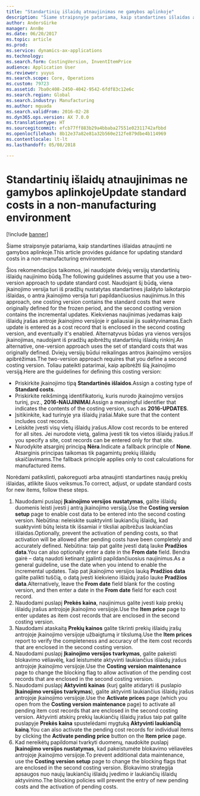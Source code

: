 ```yaml
---
title: "Standartinių išlaidų atnaujinimas ne gamybos aplinkoje"
description: "Šiame straipsnyje patariama, kaip standartines išlaidas atnaujinti ne gamybos aplinkoje."
author: AndersGirke
manager: AnnBe
ms.date: 06/20/2017
ms.topic: article
ms.prod: 
ms.service: dynamics-ax-applications
ms.technology: 
ms.search.form: CostingVersion, InventItemPrice
audience: Application User
ms.reviewer: yuyus
ms.search.scope: Core, Operations
ms.custom: 79723
ms.assetid: 7ba0c408-2450-4042-9542-6fdf83c12e6c
ms.search.region: Global
ms.search.industry: Manufacturing
ms.author: mguada
ms.search.validFrom: 2016-02-28
ms.dyn365.ops.version: AX 7.0.0
ms.translationtype: HT
ms.sourcegitcommit: efcb77ff883b29a4bbaba27551e02311742afbbd
ms.openlocfilehash: 8b12e37a82e81a32b560e212fe879dbe4b114969
ms.contentlocale: lt-lt
ms.lasthandoff: 05/08/2018

---
```


# <a name="update-standard-costs-in-a-non-manufacturing-environment"></a><span data-ttu-id="1aff8-103">Standartinių išlaidų atnaujinimas ne gamybos aplinkoje</span><span class="sxs-lookup"><span data-stu-id="1aff8-103">Update standard costs in a non-manufacturing environment</span></span>

[!include [banner](../includes/banner.md)]

<span data-ttu-id="1aff8-104">Šiame straipsnyje patariama, kaip standartines išlaidas atnaujinti ne gamybos aplinkoje.</span><span class="sxs-lookup"><span data-stu-id="1aff8-104">This article provides guidance for updating standard costs in a non-manufacturing environment.</span></span>

<span data-ttu-id="1aff8-105">Šios rekomendacijos taikomos, jei naudojate dviejų versijų standartinių išlaidų naujinimo būdą.</span><span class="sxs-lookup"><span data-stu-id="1aff8-105">The following guidelines assume that you use a two-version approach to update standard cost.</span></span> <span data-ttu-id="1aff8-106">Naudojant šį būdą, viena įkainojimo versija turi iš pradžių nustatytas standartines įšaldyto laikotarpio išlaidas, o antra įkainojimo versija turi papildančiuosius naujinimus.</span><span class="sxs-lookup"><span data-stu-id="1aff8-106">In this approach, one costing version contains the standard costs that were originally defined for the frozen period, and the second costing version contains the incremental updates.</span></span> <span data-ttu-id="1aff8-107">Kiekvienas naujinimas įvedamas kaip išlaidų įrašas antroje įkainojimo versijoje ir galiausiai jis suaktyvinamas.</span><span class="sxs-lookup"><span data-stu-id="1aff8-107">Each update is entered as a cost record that is enclosed in the second costing version, and eventually it's enabled.</span></span> <span data-ttu-id="1aff8-108">Alternatyvus būdas yra vienos versijos įkainojimas, naudojant iš pradžių apibrėžtų standartinių išlaidų rinkinį.</span><span class="sxs-lookup"><span data-stu-id="1aff8-108">An alternative, one-version approach uses the set of standard costs that was originally defined.</span></span> <span data-ttu-id="1aff8-109">Dviejų versijų būdui reikalingas antros įkainojimo versijos apibrėžimas.</span><span class="sxs-lookup"><span data-stu-id="1aff8-109">The two-version approach requires that you define a second costing version.</span></span> <span data-ttu-id="1aff8-110">Toliau pateikti patarimai, kaip apibrėžti šią įkainojimo versiją.</span><span class="sxs-lookup"><span data-stu-id="1aff8-110">Here are the guidelines for defining this costing version:</span></span>

-   <span data-ttu-id="1aff8-111">Priskirkite įkainojimo tipą **Standartinės išlaidos**.</span><span class="sxs-lookup"><span data-stu-id="1aff8-111">Assign a costing type of **Standard costs**.</span></span>
-   <span data-ttu-id="1aff8-112">Priskirkite reikšmingą identifikatorių, kuris nurodo įkainojimo versijos turinį, pvz., **2016-NAUJINIMAI**.</span><span class="sxs-lookup"><span data-stu-id="1aff8-112">Assign a meaningful identifier that indicates the contents of the costing version, such as **2016-UPDATES**.</span></span>
-   <span data-ttu-id="1aff8-113">Įsitikinkite, kad turinyje yra išlaidų įrašai.</span><span class="sxs-lookup"><span data-stu-id="1aff8-113">Make sure that the content includes cost records.</span></span>
-   <span data-ttu-id="1aff8-114">Leiskite įvesti visų vietų išlaidų įrašus.</span><span class="sxs-lookup"><span data-stu-id="1aff8-114">Allow cost records to be entered for all sites.</span></span> <span data-ttu-id="1aff8-115">Jei nurodote vietą, galima įvesti tik tos vietos išlaidų įrašus.</span><span class="sxs-lookup"><span data-stu-id="1aff8-115">If you specify a site, cost records can be entered only for that site.</span></span>
-   <span data-ttu-id="1aff8-116">Nurodykite atsarginį principą **Nėra**.</span><span class="sxs-lookup"><span data-stu-id="1aff8-116">Indicate a fallback principle of **None**.</span></span> <span data-ttu-id="1aff8-117">Atsarginis principas taikomas tik pagamintų prekių išlaidų skaičiavimams.</span><span class="sxs-lookup"><span data-stu-id="1aff8-117">The fallback principle applies only to cost calculations for manufactured items.</span></span>

<span data-ttu-id="1aff8-118">Norėdami patikslinti, pakoreguoti arba atnaujinti standartines naujų prekių išlaidas, atlikite šiuos veiksmus.</span><span class="sxs-lookup"><span data-stu-id="1aff8-118">To correct, adjust, or update standard costs for new items, follow these steps.</span></span>

1.  <span data-ttu-id="1aff8-119">Naudodami puslapį **Įkainojimo versijos** **nustatymas**, galite išlaidų duomenis leisti įvesti į antrą įkainojimo versiją.</span><span class="sxs-lookup"><span data-stu-id="1aff8-119">Use the **Costing version** **setup** page to enable cost data to be entered into the second costing version.</span></span> <span data-ttu-id="1aff8-120">Nebūtina: neleiskite suaktyvinti laukiančių išlaidų, kad suaktyvinti būtų leista tik išsamiai ir tiksliai apibrėžus laukiančias išlaidas.</span><span class="sxs-lookup"><span data-stu-id="1aff8-120">Optionally, prevent the activation of pending costs, so that activation will be allowed after pending costs have been completely and accurately defined.</span></span> <span data-ttu-id="1aff8-121">Nebūtina: taip pat galite įvesti datą lauke **Pradžios data**.</span><span class="sxs-lookup"><span data-stu-id="1aff8-121">You can also optionally enter a date in the **From date** field.</span></span> <span data-ttu-id="1aff8-122">Bendra gairė – datą naudoti ketinant įgalinti papildančiuosius naujinimus.</span><span class="sxs-lookup"><span data-stu-id="1aff8-122">As a general guideline, use the date when you intend to enable the incremental updates.</span></span> <span data-ttu-id="1aff8-123">Taip pat įkainojimo versijos lauką **Pradžios data** galite palikti tuščią, o datą įvesti kiekvieno išlaidų įrašo lauke **Pradžios data**.</span><span class="sxs-lookup"><span data-stu-id="1aff8-123">Alternatively, leave the **From date** field blank for the costing version, and then enter a date in the **From date** field for each cost record.</span></span>
2.  <span data-ttu-id="1aff8-124">Naudodami puslapį **Prekės kaina**, naujinimus galite įvesti kaip prekių išlaidų įrašus antrojoje įkainojimo versijoje.</span><span class="sxs-lookup"><span data-stu-id="1aff8-124">Use the **Item price** page to enter updates as item cost records that are enclosed in the second costing version.</span></span>
3.  <span data-ttu-id="1aff8-125">Naudodami ataskaitą **Prekių kainos** galite tikrinti prekių išlaidų įrašų antrojoje įkainojimo versijoje užbaigtumą ir tikslumą.</span><span class="sxs-lookup"><span data-stu-id="1aff8-125">Use the **Item prices** report to verify the completeness and accuracy of the item cost records that are enclosed in the second costing version.</span></span>
4.  <span data-ttu-id="1aff8-126">Naudodami puslapį **Įkainojimo versijos tvarkymas**, galite pakeisti blokavimo vėliavėlę, kad leistumėte aktyvinti laukiančius išlaidų įrašus antrojoje įkainojimo versijoje.</span><span class="sxs-lookup"><span data-stu-id="1aff8-126">Use the **Costing version maintenance** page to change the blocking flag to allow activation of the pending cost records that are enclosed in the second costing version.</span></span>
5.  <span data-ttu-id="1aff8-127">Naudodami puslapį **Aktyvinti kainas** (kurį galite atidaryti iš puslapio **Įkainojimo versijos tvarkymas**), galite aktyvinti laukiančius išlaidų įrašus antrojoje įkainojimo versijoje.</span><span class="sxs-lookup"><span data-stu-id="1aff8-127">Use the **Activate prices** page (which you open from the **Costing version maintenance** page) to activate all pending item cost records that are enclosed in the second costing version.</span></span> <span data-ttu-id="1aff8-128">Aktyvinti atskirų prekių laukiančių išlaidų įrašus taip pat galite puslapyje **Prekės kaina** spustelėdami mygtuką **Aktyvinti laukiančią kainą**.</span><span class="sxs-lookup"><span data-stu-id="1aff8-128">You can also activate the pending cost records for individual items by clicking the **Activate pending price** button on the **Item price** page.</span></span>
6.  <span data-ttu-id="1aff8-129">Kad nereikėtų papildomai tvarkyti duomenų, naudokite puslapį **Įkainojimo versijos nustatymas**, kad pakeistumėte blokavimo vėliavėles antrojoje įkainojimo versijoje.</span><span class="sxs-lookup"><span data-stu-id="1aff8-129">To prevent additional data maintenance, use the **Costing version setup** page to change the blocking flags that are enclosed in the second costing version.</span></span> <span data-ttu-id="1aff8-130">Blokavimo strategija apsaugos nuo naujų laukiančių išlaidų įvedimo ir laukiančių išlaidų aktyvinimo.</span><span class="sxs-lookup"><span data-stu-id="1aff8-130">The blocking policies will prevent the entry of new pending costs and the activation of pending costs.</span></span>





